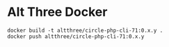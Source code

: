 # Alt Three Docker

```
docker build -t altthree/circle-php-cli-71:0.x.y .
docker push altthree/circle-php-cli-71:0.x.y
```
